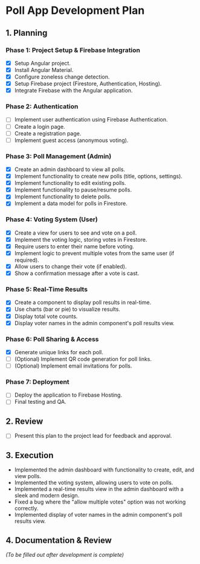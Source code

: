 # Poll App Development Plan

## 1. Planning

### Phase 1: Project Setup & Firebase Integration

- [x] Setup Angular project.
- [x] Install Angular Material.
- [x] Configure zoneless change detection.
- [x] Setup Firebase project (Firestore, Authentication, Hosting).
- [x] Integrate Firebase with the Angular application.

### Phase 2: Authentication

- [ ] Implement user authentication using Firebase Authentication.
- [ ] Create a login page.
- [ ] Create a registration page.
- [ ] Implement guest access (anonymous voting).

### Phase 3: Poll Management (Admin)

- [x] Create an admin dashboard to view all polls.
- [x] Implement functionality to create new polls (title, options, settings).
- [x] Implement functionality to edit existing polls.
- [x] Implement functionality to pause/resume polls.
- [x] Implement functionality to delete polls.
- [x] Implement a data model for polls in Firestore.

### Phase 4: Voting System (User)

- [x] Create a view for users to see and vote on a poll.
- [x] Implement the voting logic, storing votes in Firestore.
- [x] Require users to enter their name before voting.
- [x] Implement logic to prevent multiple votes from the same user (if required).
- [x] Allow users to change their vote (if enabled).
- [x] Show a confirmation message after a vote is cast.

### Phase 5: Real-Time Results

- [x] Create a component to display poll results in real-time.
- [x] Use charts (bar or pie) to visualize results.
- [x] Display total vote counts.
- [x] Display voter names in the admin component's poll results view.

### Phase 6: Poll Sharing & Access

- [x] Generate unique links for each poll.
- [ ] (Optional) Implement QR code generation for poll links.
- [ ] (Optional) Implement email invitations for polls.

### Phase 7: Deployment

- [ ] Deploy the application to Firebase Hosting.
- [ ] Final testing and QA.

## 2. Review

- [ ] Present this plan to the project lead for feedback and approval.

## 3. Execution

- Implemented the admin dashboard with functionality to create, edit, and view polls.
- Implemented the voting system, allowing users to vote on polls.
- Implemented a real-time results view in the admin dashboard with a sleek and modern design.
- Fixed a bug where the "allow multiple votes" option was not working correctly.
- Implemented display of voter names in the admin component's poll results view.

## 4. Documentation & Review

*(To be filled out after development is complete)*
